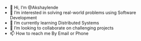 - 👋 Hi, I’m @Akshaylende
- 👀 I’m interested in solving real-world problems using Software Development 
- 🌱 I’m currently learning Distributed Systems
- 💞️ I’m looking to collaborate on challenging projects
- 📫 How to reach me By Email or Phone 

<!---
Akshaylende/Akshaylende is a ✨ special ✨ repository because its `README.md` (this file) appears on your GitHub profile.
You can click the Preview link to take a look at your changes.
--->
